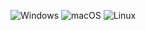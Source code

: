 ![Windows](https://github.com/benreid24/BLIB/workflows/windows-verify/badge.svg?branch=master) 
![macOS](https://github.com/benreid24/BLIB/workflows/macos-verify/badge.svg?branch=master) 
![Linux](https://github.com/benreid24/BLIB/workflows/linux-verify/badge.svg?branch=master)